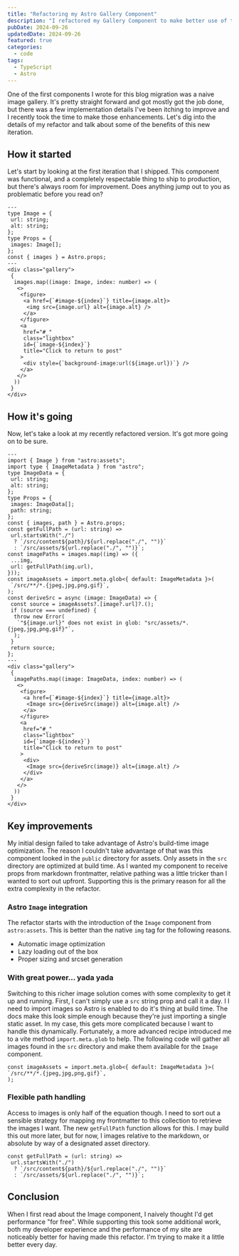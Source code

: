 ```yaml
---
title: "Refactoring my Astro Gallery Component"
description: "I refactored my Gallery Component to make better use of the Astro build process."
pubDate: 2024-09-26
updatedDate: 2024-09-26
featured: true
categories:
  - code
tags:
  - TypeScript
  - Astro
---
```


One of the first components I wrote for this blog migration was a naive image
gallery. It's pretty straight forward and got mostly got the job done, but there
was a few implementation details I've been itching to improve and I recently
took the time to make those enhancements. Let's dig into the details of my
refactor and talk about some of the benefits of this new iteration.

## How it started

Let's start by looking at the first iteration that I shipped.  This component
was functional, and a completely respectable thing to ship to production, but
there's always room for improvement. Does anything jump out to you as
problematic before you read on?

```astro
---
type Image = {
 url: string;
 alt: string;
};
type Props = {
 images: Image[];
};
const { images } = Astro.props;
---
<div class="gallery">
 {
  images.map((image: Image, index: number) => (
   <>
    <figure>
     <a href={`#image-${index}`} title={image.alt}>
      <img src={image.url} alt={image.alt} />
     </a>
    </figure>
    <a
     href="#_"
     class="lightbox"
     id={`image-${index}`}
     title="Click to return to post"
    >
     <div style={`background-image:url(${image.url})`} />
    </a>
   </>
  ))
 }
</div>
```

## How it's going

Now, let's take a look at my recently refactored version. It's got more going on
to be sure.

```astro
---
import { Image } from "astro:assets";
import type { ImageMetadata } from "astro";
type ImageData = {
 url: string;
 alt: string;
};
type Props = {
 images: ImageData[];
 path: string;
};
const { images, path } = Astro.props;
const getFullPath = (url: string) =>
 url.startsWith("./")
  ? `/src/content${path}/${url.replace("./", "")}`
  : `/src/assets/${url.replace("./", "")}`;
const imagePaths = images.map((img) => ({
 ...img,
 url: getFullPath(img.url),
}));
const imageAssets = import.meta.glob<{ default: ImageMetadata }>(
 `/src/**/*.{jpeg,jpg,png,gif}`,
);
const deriveSrc = async (image: ImageData) => {
 const source = imageAssets?.[image?.url]?.();
 if (source === undefined) {
  throw new Error(
   `"${image.url}" does not exist in glob: "src/assets/*.{jpeg,jpg,png,gif}"`,
  );
 }
 return source;
};
---
<div class="gallery">
 {
  imagePaths.map((image: ImageData, index: number) => (
   <>
    <figure>
     <a href={`#image-${index}`} title={image.alt}>
      <Image src={deriveSrc(image)} alt={image.alt} />
     </a>
    </figure>
    <a
     href="#_"
     class="lightbox"
     id={`image-${index}`}
     title="Click to return to post"
    >
     <div>
      <Image src={deriveSrc(image)} alt={image.alt} />
     </div>
    </a>
   </>
  ))
 }
</div>
```

## Key improvements

My initial design failed to take advantage of Astro's build-time image
optimization. The reason I couldn't take advantage of that was this component
looked in the `public` directory for assets. Only assets in the `src` directory
are optimized at build time. As I wanted my component to receive props from
markdown frontmatter, relative pathing was a little tricker than I wanted to
sort out upfront. Supporting this is the primary reason for all the extra
complexity in the refactor.

### Astro `Image` integration

The refactor starts with the introduction of the `Image` component from
`astro:assets`. This is better than the native `img` tag for the following
reasons.

- Automatic image optimization
- Lazy loading out of the box
- Proper sizing and srcset generation

### With great power... yada yada

Switching to this richer image solution comes with some complexity to get it up
and running. First, I can't simply use a `src` string prop and call it a day. I
I need to import images so Astro is enabled to do it's thing at build time. The
docs make this look simple enough because they're just importing a single static
asset. In my case, this gets more complicated because I want to handle this
dynamically. Fortunately, a more advanced recipe introduced me to a vite method
`import.meta.glob` to help. The following code will gather all images found in
the `src` directory and make them available for the `Image` component.

```astro
const imageAssets = import.meta.glob<{ default: ImageMetadata }>(
`/src/**/*.{jpeg,jpg,png,gif}`,
);
```

### Flexible path handling

Access to images is only half of the equation though. I need to sort out a
sensible strategy for mapping my frontmatter to this collection to retrieve the
images I want. The new `getFullPath` function allows for this. I may build this
out more later, but for now, I images relative to the markdown, or absolute by
way of a designated asset directory.

 ```astro
 const getFullPath = (url: string) =>
  url.startsWith("./")
   ? `/src/content${path}/${url.replace("./", "")}`
   : `/src/assets/${url.replace("./", "")}`;
 ```

## Conclusion

When I first read about the Image component, I naively thought I'd get
performance "for free". While supporting this took some additional work, both my
developer experience and the performance of my site are noticeably better for
having made this refactor. I'm trying to make it a little better every day.
